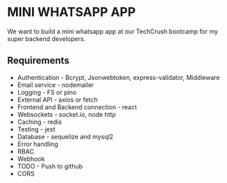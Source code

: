 # MINI WHATSAPP APP

We want to build a mini whatsapp app at our TechCrush bootcamp for my super backend developers.

## Requirements

- Authentication - Bcrypt, Jsonwebtoken, express-validator, Middleware
- Email service - nodemailer
- Logging - FS or pino
- External API - axios or fetch
- Frontend and Backend connection - react
- Websockets - socket.io, node http
- Caching - redis
- Testing - jest
- Database - sequelize and mysql2
- Error handling
- RBAC
- Webhook
- TODO - Push to github
- CORS
